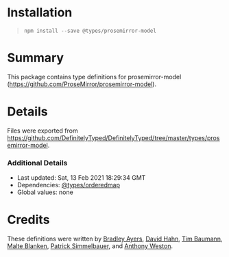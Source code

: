 # Installation
> `npm install --save @types/prosemirror-model`

# Summary
This package contains type definitions for prosemirror-model (https://github.com/ProseMirror/prosemirror-model).

# Details
Files were exported from https://github.com/DefinitelyTyped/DefinitelyTyped/tree/master/types/prosemirror-model.

### Additional Details
 * Last updated: Sat, 13 Feb 2021 18:29:34 GMT
 * Dependencies: [@types/orderedmap](https://npmjs.com/package/@types/orderedmap)
 * Global values: none

# Credits
These definitions were written by [Bradley Ayers](https://github.com/bradleyayers), [David Hahn](https://github.com/davidka), [Tim Baumann](https://github.com/timjb), [Malte Blanken](https://github.com/neknalb), [Patrick Simmelbauer](https://github.com/patsimm), and [Anthony Weston](https://github.com/AnthonyWeston).
